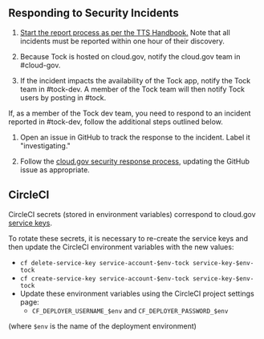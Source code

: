 ## Responding to Security Incidents

1. [Start the report process as per the TTS Handbook.](https://handbook.tts.gsa.gov/security-incidents/) Note that all incidents must be reported within one hour of their discovery.

1. Because Tock is hosted on cloud.gov, notify the cloud.gov team in #cloud-gov.

1. If the incident impacts the availability of the Tock app, notify the Tock team in #tock-dev. A member of the Tock team will then notify Tock users by posting in #tock.


If, as a member of the Tock dev team, you need to respond to an incident reported in #tock-dev, follow the additional steps outlined below.

1. Open an issue in GitHub to track the response to the incident. Label it "investigating."

1. Follow the [cloud.gov security response process](https://cloud.gov/docs/ops/security-ir-checklist/), updating the GitHub issue as appropriate.

## CircleCI

CircleCI secrets (stored in environment variables) correspond to cloud.gov [service keys](https://docs.cloudfoundry.org/devguide/services/service-keys.html).

To rotate these secrets, it is necessary to re-create the service keys and then update the CircleCI environment variables with the new values:

- `cf delete-service-key service-account-$env-tock service-key-$env-tock`
- `cf create-service-key service-account-$env-tock service-key-$env-tock`
- Update these environment variables using the CircleCI project settings page:
  - `CF_DEPLOYER_USERNAME_$env` and `CF_DEPLOYER_PASSWORD_$env`

(where `$env` is the name of the deployment environment)
